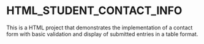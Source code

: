 # HTML_STUDENT_CONTACT_INFO
This is a HTML project that demonstrates the implementation of a contact form with basic validation and display of submitted entries in a table format.
